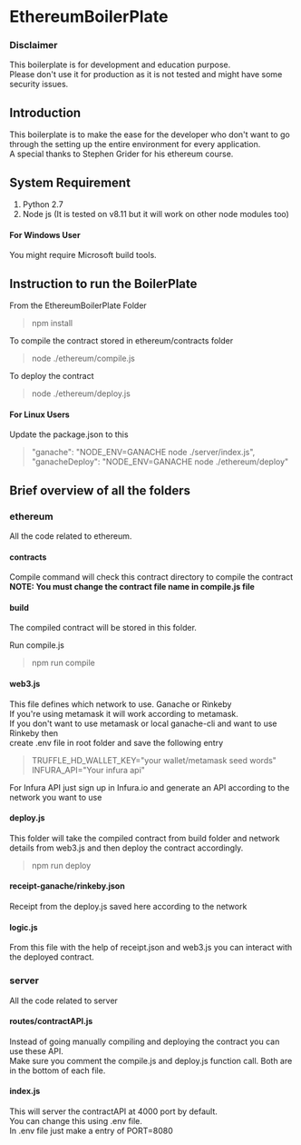 # EthereumBoilerPlate

### Disclaimer

This boilerplate is for development and education purpose.  
Please don't use it for production as it is not tested and might have some security issues.

## Introduction

This boilerplate is to make the ease for the developer who don't want to go through the setting up the entire environment
for every application.  
A special thanks to Stephen Grider for his ethereum course.

## System Requirement

1. Python 2.7
2. Node js (It is tested on v8.11 but it will work on other node modules too)

#### For Windows User

You might require Microsoft build tools.

## Instruction to run the BoilerPlate

From the EthereumBoilerPlate Folder

> npm install

To compile the contract stored in ethereum/contracts folder

> node ./ethereum/compile.js

To deploy the contract

> node ./ethereum/deploy.js

#### For Linux Users

Update the package.json to this

> "ganache": "NODE_ENV=GANACHE node ./server/index.js",
> "ganacheDeploy": "NODE_ENV=GANACHE node ./ethereum/deploy"

## Brief overview of all the folders

### ethereum

All the code related to ethereum.

#### contracts

Compile command will check this contract directory to compile the contract  
**NOTE: You must change the contract file name in compile.js file**

#### build

The compiled contract will be stored in this folder.

Run compile.js

> npm run compile

#### web3.js

This file defines which network to use. Ganache or Rinkeby  
If you're using metamask it will work according to metamask.  
If you don't want to use metamask or local ganache-cli and want to use Rinkeby then  
create .env file in root folder and save the following entry

> TRUFFLE_HD_WALLET_KEY="your wallet/metamask seed words"  
> INFURA_API="Your infura api"

For Infura API just sign up in Infura.io and generate an API according to the network you want to use

#### deploy.js

This folder will take the compiled contract from build folder and network details from web3.js and then deploy the contract accordingly.

> npm run deploy

#### receipt-ganache/rinkeby.json

Receipt from the deploy.js saved here according to the network

#### logic.js

From this file with the help of receipt.json and web3.js you can interact with the deployed contract.

### server

All the code related to server

#### routes/contractAPI.js

Instead of going manually compiling and deploying the contract you can use these API.  
Make sure you comment the compile.js and deploy.js function call. Both are in the bottom of each file.

#### index.js

This will server the contractAPI at 4000 port by default.  
You can change this using .env file.  
In .env file just make a entry of PORT=8080

